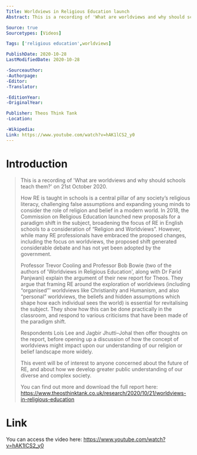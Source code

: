```yaml
---
Title: Worldviews in Religious Education launch
Abstract: This is a recording of 'What are worldviews and why should schools teach them?' on 21st October 2020.

Source: true
Sourcetypes: [Videos]

Tags: ['religious education',worldviews]

PublishDate: 2020-10-28
LastModifiedDate: 2020-10-28

-Sourceauthor:
-Authorpage:
-Editor:
-Translator:

-EditionYear:
-OriginalYear:

Publisher: Theos Think Tank
-Location:

-Wikipedia:
Link: https://www.youtube.com/watch?v=hAK1lCS2_y0
---
```

# Introduction

>This is a recording of 'What are worldviews and why should schools teach them?' on 21st October 2020.
>
>How RE is taught in schools is a central pillar of any society’s religious literacy, challenging false assumptions and expanding young minds to consider the role of religion and belief in a modern world. In 2018, the Commission on Religious Education launched new proposals for a paradigm shift in the subject, broadening the focus of RE in English schools to a consideration of “Religion and Worldviews”. However, while many RE professionals have embraced the proposed changes, including the focus on worldviews, the proposed shift generated considerable debate and has not yet been adopted by the government.   
>
>Professor Trevor Cooling and Professor Bob Bowie (two of the authors of 'Worldviews in Religious Education', along with Dr Farid Panjwani) explain the argument of their new report for Theos. They argue that framing RE around the exploration of worldviews (including “organised”’ worldviews like Christianity and Humanism, and also “personal” worldviews, the beliefs and hidden assumptions which shape how each individual sees the world) is essential for revitalising the subject. They show how this can be done practically in the classroom, and respond to various criticisms that have been made of the paradigm shift.   
>
>Respondents Lois Lee and Jagbir Jhutti–Johal then offer thoughts on the report, before opening up a discussion of how the concept of worldviews might impact upon our understanding of our religion or belief landscape more widely. 
>
>This event will be of interest to anyone concerned about the future of RE, and about how we develop greater public understanding of our diverse and complex society.
>
>You can find out more and download the full report here: https://www.theosthinktank.co.uk/research/2020/10/21/worldviews-in-religious-education

# Link
You can access the video here: https://www.youtube.com/watch?v=hAK1lCS2_y0